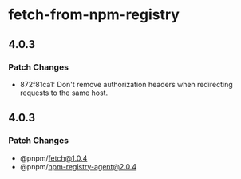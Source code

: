 # fetch-from-npm-registry

## 4.0.3

### Patch Changes

- 872f81ca1: Don't remove authorization headers when redirecting requests to the same host.

## 4.0.3

### Patch Changes

- @pnpm/fetch@1.0.4
- @pnpm/npm-registry-agent@2.0.4

